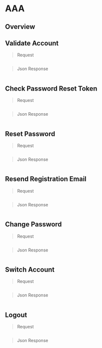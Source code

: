 # AAA

<!--===================================================================-->
## Overview

<!--===================================================================-->
## Validate Account 

> Request

```shell
```

> Json Response

```json
```

<!--===================================================================-->
## Check Password Reset Token

> Request

```shell
```

> Json Response

```json
```

<!--===================================================================-->
## Reset Password

> Request

```shell
```

> Json Response

```json
```

<!--===================================================================-->
## Resend Registration Email

> Request

```shell
```

> Json Response

```json
```

<!--===================================================================-->
## Change Password

> Request

```shell
```

> Json Response

```json
```

<!--===================================================================-->
## Switch Account

> Request

```shell
```

> Json Response

```json
```

<!--===================================================================-->
## Logout

> Request

```shell
```

> Json Response

```json
```
